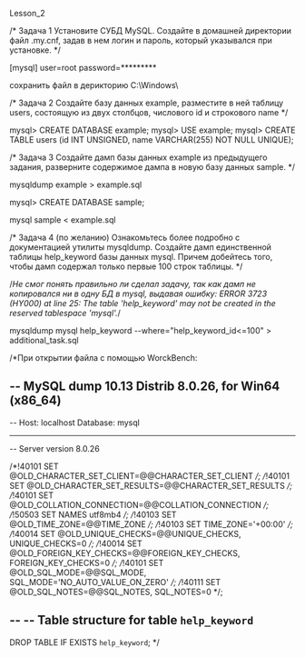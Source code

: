 Lesson_2

/* Задача 1
Установите СУБД MySQL. Создайте в домашней директории файл .my.cnf, задав в нем логин и пароль, который указывался при установке.
*/

[mysql]
user=root
password=*********

сохранить файл в дерикторию C:\Windows\

/* Задача 2
Создайте базу данных example, разместите в ней таблицу users, состоящую из двух столбцов, числового id и строкового name
*/

mysql> CREATE DATABASE example;
mysql> USE example;
mysql> CREATE TABLE users (id INT UNSIGNED, name VARCHAR(255) NOT NULL UNIQUE);

/* Задача 3
Создайте дамп базы данных example из предыдущего задания, разверните содержимое дампа в новую базу данных sample.
*/

mysqldump example > example.sql

mysql> CREATE DATABASE sample;

mysql sample < example.sql

/* Задача 4
(по желанию) Ознакомьтесь более подробно с документацией утилиты mysqldump. Создайте дамп единственной таблицы help_keyword базы данных mysql. Причем добейтесь того, чтобы дамп содержал только первые 100 строк таблицы.
*/

/*Не смог понять правильно ли сделал задачу, так как дамп не копировался ни в одну БД в mysql, выдавая ошибку: ERROR 3723 (HY000) at line 25: The table 'help_keyword' may not be created in the reserved tablespace 'mysql'.*/

mysqldump mysql help_keyword --where="help_keyword_id<=100" > additional_task.sql

/*При открытии файла с помощью WorckBench:

-- MySQL dump 10.13  Distrib 8.0.26, for Win64 (x86_64)
--
-- Host: localhost    Database: mysql
-- ------------------------------------------------------
-- Server version	8.0.26

/*!40101 SET @OLD_CHARACTER_SET_CLIENT=@@CHARACTER_SET_CLIENT */;
/*!40101 SET @OLD_CHARACTER_SET_RESULTS=@@CHARACTER_SET_RESULTS */;
/*!40101 SET @OLD_COLLATION_CONNECTION=@@COLLATION_CONNECTION */;
/*!50503 SET NAMES utf8mb4 */;
/*!40103 SET @OLD_TIME_ZONE=@@TIME_ZONE */;
/*!40103 SET TIME_ZONE='+00:00' */;
/*!40014 SET @OLD_UNIQUE_CHECKS=@@UNIQUE_CHECKS, UNIQUE_CHECKS=0 */;
/*!40014 SET @OLD_FOREIGN_KEY_CHECKS=@@FOREIGN_KEY_CHECKS, FOREIGN_KEY_CHECKS=0 */;
/*!40101 SET @OLD_SQL_MODE=@@SQL_MODE, SQL_MODE='NO_AUTO_VALUE_ON_ZERO' */;
/*!40111 SET @OLD_SQL_NOTES=@@SQL_NOTES, SQL_NOTES=0 */;

--
-- Table structure for table `help_keyword`
--

DROP TABLE IF EXISTS `help_keyword`;
*/
